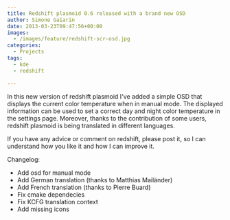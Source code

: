 ```yaml
---
title: Redshift plasmoid 0.6 released with a brand new OSD
author: Simone Gaiarin
date: 2013-03-23T09:47:56+00:00
images:
  - /images/feature/redshift-scr-osd.jpg
categories:
  - Projects
tags:
  - kde
  - redshift

---
```

In this new version of redshift plasmoid I've added a simple OSD that displays the current color temperature when in manual mode. The displayed information can be used to set a correct day and night color temperature in the settings page. Moreover, thanks to the contribution of some users, redshift plasmoid is being translated in different languages.

<!--more-->If you have any advice or comment on redshift, please post it, so I can understand how you like it and how I can improve it.

Changelog:

  * Add osd for manual mode
  * Add German translation (thanks to Matthias Mailänder)
  * Add French translation (thanks to Pierre Buard)
  * Fix cmake dependecies
  * Fix KCFG translation context
  * Add missing icons
